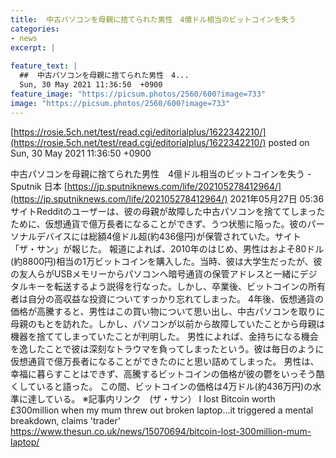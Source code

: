 ```yaml
---
title:  中古パソコンを母親に捨てられた男性　4億ドル相当のビットコインを失う  
categories:
- news
excerpt: |
  
feature_text: |
  ##  中古パソコンを母親に捨てられた男性　4...
  Sun, 30 May 2021 11:36:50  +0900
feature_image: "https://picsum.photos/2560/600?image=733"
image: "https://picsum.photos/2560/600?image=733"
---
```


[https://rosie.5ch.net/test/read.cgi/editorialplus/1622342210/](https://rosie.5ch.net/test/read.cgi/editorialplus/1622342210/)
posted on Sun, 30 May 2021 11:36:50  +0900

<!--more-->

中古パソコンを母親に捨てられた男性　4億ドル相当のビットコインを失う - Sputnik 日本 [https://jp.sputniknews.com/life/202105278412964/](https://jp.sputniknews.com/life/202105278412964/) 2021年05月27日 05:36 サイトRedditのユーザーは、彼の母親が故障した中古パソコンを捨ててしまったために、仮想通貨で億万長者になることができず、うつ状態に陥った。彼のパーソナルデバイスには総額4億ドル超(約436億円)が保管されていた。サイト「ザ・サン」が報じた。 報道によれば、2010年のはじめ、男性はおよそ80ドル(約8800円)相当の1万ビットコインを購入した。当時、彼は大学生だったが、彼の友人らがUSBメモリーからパソコンへ暗号通貨の保管アドレスと一緒にデジタルキーを転送するよう説得を行なった。しかし、卒業後、ビットコインの所有者は自分の高収益な投資についてすっかり忘れてしまった。 4年後、仮想通貨の価格が高騰すると、男性はこの買い物について思い出し、中古パソコンを取りに母親のもとを訪れた。しかし、パソコンが以前から故障していたことから母親は機器を捨ててしまっていたことが判明した。 男性によれば、金持ちになる機会を逸したことで彼は深刻なトラウマを負ってしまったという。彼は毎日のように仮想通貨で億万長者になることができたのにと思い詰めてしまった。 男性は、幸福に暮らすことはできず、高騰するビットコインの価格が彼の鬱をいっそう酷くしていると語った。 この間、ビットコインの価格は4万ドル(約436万円)の水準に達している。 ※記事内リンク　(ザ・サン） I lost Bitcoin worth £300million when my mum threw out broken laptop...it triggered a mental breakdown, claims 'trader' https://www.thesun.co.uk/news/15070694/bitcoin-lost-300million-mum-laptop/
